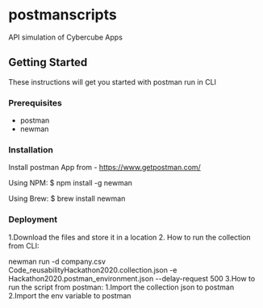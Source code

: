# postmanscripts
API simulation of Cybercube Apps

## Getting Started

These instructions will get you started with postman run in CLI 

### Prerequisites

* postman
* newman

### Installation

Install postman App from - https://www.getpostman.com/

Using NPM:
$ npm install -g newman

Using Brew:
$ brew install newman



### Deployment

1.Download the files and store it in a location
2. How to run the collection from CLI:

newman run -d company.csv Code_reusabilityHackathon2020.collection.json -e Hackathon2020.postman_environment.json --delay-request 500
3.How to run the script from postman:
  1.Import the collection json to postman
  2.Import the env variable to postman
